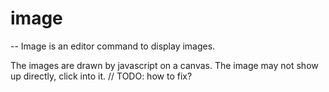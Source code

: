 # image
--
Image is an editor command to display images.

The images are drawn by javascript on a canvas. The image may not show up
directly, click into it. // TODO: how to fix?
